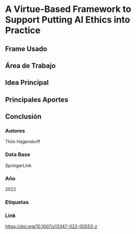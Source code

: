 # A Virtue-Based Framework to Support Putting AI Ethics into Practice

## Frame Usado
## Área de Trabajo
## Idea Principal
## Principales Aportes
## Conclusión

### Autores
Thilo Hagendorff
### Data Base
SpringerLink
### Año
2022
### Etiquetas
### Link
https://doi.org/10.1007/s13347-022-00553-z




